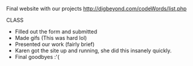 Final website with our projects
http://digbeyond.com/codeWords/list.php

CLASS
- Filled out the form and submitted
- Made gifs (This was hard lol)
- Presented our work (fairly brief)
- Karen got the site up and running, she did this insanely quickly.
- Final goodbyes :'(
